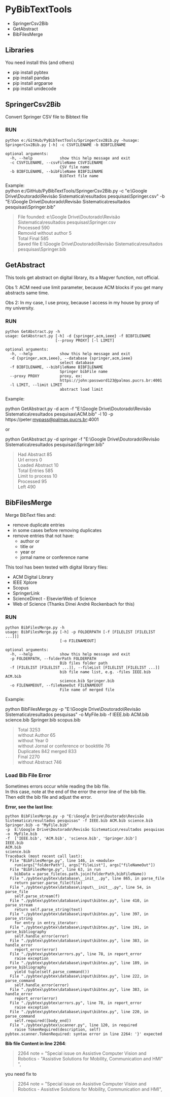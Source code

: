 # PyBibTextTools

* SpringerCsv2Bib 
* GetAbstract
* BibFilesMerge


## Libraries
You need install this (and others)
* pip install pybtex
* pip install pandas
* pip install argparse
* pip install unidecode  


## SpringerCsv2Bib
Convert Springer CSV file to Bibtext file

### RUN
```
python e:/GitHub/PyBibTextTools/SpringerCsv2Bib.py -husage: SpringerCsv2Bib.py [-h] -c CSVFILENAME -b BIBFILENAME

optional arguments:
  -h, --help            show this help message and exit
  -c CSVFILENAME, --csvFileName CSVFILENAME
                        CSV file name
  -b BIBFILENAME, --bibFileName BIBFILENAME
                        BibText file name
```

Example:   
python e:/GitHub/PyBibTextTools/SpringerCsv2Bib.py -c "e:\Google Drive\Doutorado\Revisão Sistematica\resultados pesquisas\Springer.csv" -b "E:\Google Drive\Doutorado\Revisão Sistematica\resultados pesquisas\Springer.bib"

>File founded:  e:\Google Drive\Doutorado\Revisão Sistematica\resultados pesquisas\Springer.csv   
>Processed  590   
>Removid without author  5   
>Total Final 585   
>Saved file  E:\Google Drive\Doutorado\Revisão Sistematica\resultados  pesquisas\Springer.bib  

## GetAbstract

This tools get abstract on digital library, its a Magver function, not official.

Obs 1: ACM need use limit parameter, because ACM blocks if you get many abstracts same time.

Obs 2: In my case, I use proxy, because I access in my house by proxy of my university.

### RUN
```
python GetAbstract.py -h
usage: GetAbstract.py [-h] -d {springer,acm,ieee} -f BIBFILENAME
                      [--proxy PROXY] [-l LIMIT]

optional arguments:
  -h, --help            show this help message and exit
  -d {springer,acm,ieee}, --database {springer,acm,ieee}
                        select database
  -f BIBFILENAME, --bibFileName BIBFILENAME
                        Springer bibFile name
  --proxy PROXY         proxy, ex:
                        https://john:password123@palmas.pucrs.br:4001
  -l LIMIT, --limit LIMIT
                        abstract load limit
```

Example:

python GetAbstract.py -d acm -f "E:\Google Drive\Doutorado\Revisão Sistematica\resultados pesquisas\ACM.bib" -l 10 -p https://peter:mypass@palmas.pucrs.br:4001

or

python GetAbstract.py -d springer -f "E:\Google Drive\Doutorado\Revisão Sistematica\resultados pesquisas\Springer.bib"

>Had Abstract  85   
>Url errors  0   
>Loaded Abstract 10  
>Total Entries  585     
>Limit to process  10  
>Processed  95   
>Left  490   

## BibFilesMerge

Merge BibText files and:
- remove duplicate entries 
- in some cases before removing duplicates
- remove entries that not have:
    - author or
    - title or 
    - year or 
    - jornal name or conference name

This tool has been tested with digital library files:
- ACM Digital Library     
- IEEE Xplore             
- Scopus                  
- SpringerLink            
- ScienceDirect - ElsevierWeb of Science
- Web of Science (Thanks Dinei André Rockenbach for this)



### RUN
```
python BibFilesMerge.py -h
usage: BibFilesMerge.py [-h] -p FOLDERPATH [-f [FILELIST [FILELIST ...]]]
                        [-o FILENAMEOUT]

optional arguments:
  -h, --help            show this help message and exit
  -p FOLDERPATH, --folderPath FOLDERPATH
                        Bib files folder path
  -f [FILELIST [FILELIST ...]], --fileList [FILELIST [FILELIST ...]]
                        bib file name list, e.g. -files IEEE.bib ACM.bib
                        science.bib Springer.bib
  -o FILENAMEOUT, --fileNameOut FILENAMEOUT
                        File name of merged file
```

Example:

python BibFilesMerge.py -p "E:\Google Drive\Doutorado\Revisão Sistematica\resultados pesquisas" -o MyFile.bib -f IEEE.bib ACM.bib science.bib Springer.bib scopus.bib

>Total  3253  
>without Author  65  
>without Year  0  
>without Jornal or conference or booktitle 76  
>Duplicates  842  merged  833  
>Final  2270  
>without Abstract  746  

### Load Bib File Error

Sometimes errors occur while reading the bib file.   
In this case, note at the end of the error the error line of the bib file.   
Then edit the bib file and adjust the error.   

**Error, see the last line**:
```
python BibFilesMerge.py -p "E:\Google Drive\Doutorado\Revisão Sistematica\resultados pesquisas" -f IEEE.bib ACM.bib science.bib Springer.bib -o "MyFile.bib"
-p  E:\Google Drive\Doutorado\Revisão Sistematica\resultados pesquisas
-o  MyFile.bib
-f  ['IEEE.bib', 'ACM.bib', 'science.bib', 'Springer.bib']
IEEE.bib
ACM.bib
science.bib
Traceback (most recent call last):
  File "BibFilesMerge.py", line 146, in <module>
    run(args["folderPath"], args["fileList"], args["fileNameOut"])
  File "BibFilesMerge.py", line 63, in run
    bibData = parse_file(os.path.join(folderPath,bibFileName))
  File "./pybtex\pybtex\database\__init__.py", line 865, in parse_file
    return parser.parse_file(file)
  File "./pybtex\pybtex\database\input\__init__.py", line 54, in parse_file
    self.parse_stream(f)
  File "./pybtex\pybtex\database\input\bibtex.py", line 410, in parse_stream
    return self.parse_string(text)
  File "./pybtex\pybtex\database\input\bibtex.py", line 397, in parse_string
    for entry in entry_iterator:
  File "./pybtex\pybtex\database\input\bibtex.py", line 191, in parse_bibliography
    self.handle_error(error)
  File "./pybtex\pybtex\database\input\bibtex.py", line 383, in handle_error
    report_error(error)
  File "./pybtex\pybtex\errors.py", line 78, in report_error
    raise exception
  File "./pybtex\pybtex\database\input\bibtex.py", line 189, in parse_bibliography
    yield tuple(self.parse_command())
  File "./pybtex\pybtex\database\input\bibtex.py", line 222, in parse_command
    self.handle_error(error)
  File "./pybtex\pybtex\database\input\bibtex.py", line 383, in handle_error
    report_error(error)
  File "./pybtex\pybtex\errors.py", line 78, in report_error
    raise exception
  File "./pybtex\pybtex\database\input\bibtex.py", line 220, in parse_command
    self.required([body_end])
  File "./pybtex\pybtex\scanner.py", line 120, in required
    raise TokenRequired(description, self)
pybtex.scanner.TokenRequired: syntax error in line 2264: '}' expected
```

**Bib file Content in line 2264**:

> 2264 note = "Special issue on Assistive Computer Vision and Robotics - "Assistive Solutions for Mobility, Communication and HMI" ",

you need fix to 

> 2264 note = "Special issue on Assistive Computer Vision and Robotics - Assistive Solutions for Mobility, Communication and HMI",
